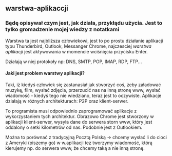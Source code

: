 ## warstwa-aplikaccji

### Będę opisywał czym jest, jak działa, przykłądu użycia. Jest to tylko gromadzenie mojej wiedzy z notatkami 

Warstwa ta jest najbliższa człowiekowi, jest to po prostu działanie aplikacji typu Thunderbird, Outlook, Messanger Chrome,
najczesciej *warstwa aplikacji* jest aktywowania w momencie wciśnięcia przycisku Enter.

Działają w niej protokoły np: DNS, SMTP, POP, IMAP, RDP, FTP...

#### Jaki jest problem warstwy aplikacji?
Taki, iż kiedyś człowiek się zastanasiał jak stworzyć coś, żeby załadować muzykę, film, wysłać zdjęcia, przerzucić nas na inną stronę www, wysłać wiadomość - kiedyś tego nie wiedziano, teraz jest to oczywiste.
Aplikacje działają w różnych architekturach: P2P oraz klient-serwer. 

To programista musi odpowiednio zaprogramować aplikacje z wykorzystaniem tych architektur. 
Obrazowo Chrome jest stworzony w aplikacji klient-serwer, wysyła dane do serwera storn www, który jest oddalony o setki kilometrów od nas. Podobnie jest z Outlookiem.

Można to porównać z tradycyjną Pocztą Polską -> chcemy wysłać li do cioci z Ameryki (piszemy go) w w.aplikacji tez tworzymy wiadomość, którą kierujemy np. do serwera www, że chcemy taką a nie inną stronę.

